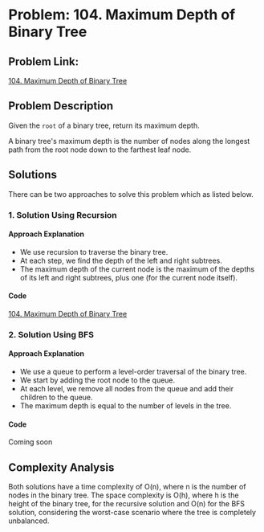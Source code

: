 # Problem: 104. Maximum Depth of Binary Tree

## Problem Link:

[104. Maximum Depth of Binary Tree](https://leetcode.com/problems/maximum-depth-of-binary-tree)

## Problem Description

Given the `root` of a binary tree, return its maximum depth.

A binary tree's maximum depth is the number of nodes along the longest path from the root node down to the farthest leaf node.

## Solutions

There can be two approaches to solve this problem which as listed below.

### 1. Solution Using Recursion

#### Approach Explanation

- We use recursion to traverse the binary tree.
- At each step, we find the depth of the left and right subtrees.
- The maximum depth of the current node is the maximum of the depths of its left and right subtrees, plus one (for the current node itself).

#### Code

[104. Maximum Depth of Binary Tree](./104-maximum-depth-of-binary-tree-using-recursion.js)

### 2. Solution Using BFS

#### Approach Explanation

- We use a queue to perform a level-order traversal of the binary tree.
- We start by adding the root node to the queue.
- At each level, we remove all nodes from the queue and add their children to the queue.
- The maximum depth is equal to the number of levels in the tree.

#### Code

Coming soon
<!-- [104. Maximum Depth of Binary Tree](./104-maximum-depth-of-binary-tree-using-bfs.js) -->

## Complexity Analysis

Both solutions have a time complexity of O(n), where n is the number of nodes in the binary tree. The space complexity is O(h), where h is the height of the binary tree, for the recursive solution and O(n) for the BFS solution, considering the worst-case scenario where the tree is completely unbalanced.